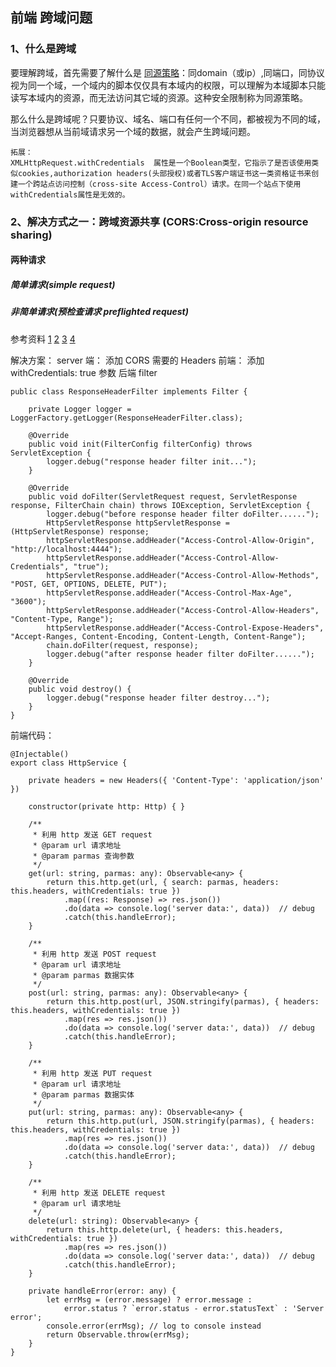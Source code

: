 ## 前端 跨域问题

### 1、什么是跨域

要理解跨域，首先需要了解什么是 [同源策略](https://www.zhihu.com/question/25427931)：同domain（或ip）,同端口，同协议视为同一个域，一个域内的脚本仅仅具有本域内的权限，可以理解为本域脚本只能读写本域内的资源，而无法访问其它域的资源。这种安全限制称为同源策略。

那么什么是跨域呢？只要协议、域名、端口有任何一个不同，都被视为不同的域，当浏览器想从当前域请求另一个域的数据，就会产生跨域问题。

```
拓展：
XMLHttpRequest.withCredentials  属性是一个Boolean类型，它指示了是否该使用类似cookies,authorization headers(头部授权)或者TLS客户端证书这一类资格证书来创建一个跨站点访问控制（cross-site Access-Control）请求。在同一个站点下使用withCredentials属性是无效的。
```

### 2、解决方式之一：跨域资源共享 (CORS:Cross-origin resource sharing)

#### 两种请求
##### 简单请求(simple request)
##### 非简单请求(预检查请求 preflighted request)


参考资料
[1](http://restlet.com/company/blog/2015/12/15/understanding-and-using-cors/)
[2](http://restlet.com/company/blog/2016/09/27/how-to-fix-cors-problems/)
[3](https://qiutc.me/post/cross-domain-collections.html)
[4](https://www.zybuluo.com/yangfch3/note/288416)

解决方案：       server 端： 添加 CORS 需要的 Headers
               前端： 添加 withCredentials: true 参数
后端 filter 

```
public class ResponseHeaderFilter implements Filter {

    private Logger logger = LoggerFactory.getLogger(ResponseHeaderFilter.class);

    @Override
    public void init(FilterConfig filterConfig) throws ServletException {
        logger.debug("response header filter init...");
    }

    @Override
    public void doFilter(ServletRequest request, ServletResponse response, FilterChain chain) throws IOException, ServletException {
        logger.debug("before response header filter doFilter......");
        HttpServletResponse httpServletResponse = (HttpServletResponse) response;
        httpServletResponse.addHeader("Access-Control-Allow-Origin", "http://localhost:4444");
        httpServletResponse.addHeader("Access-Control-Allow-Credentials", "true");
        httpServletResponse.addHeader("Access-Control-Allow-Methods", "POST, GET, OPTIONS, DELETE, PUT");
        httpServletResponse.addHeader("Access-Control-Max-Age", "3600");
        httpServletResponse.addHeader("Access-Control-Allow-Headers", "Content-Type, Range");
        httpServletResponse.addHeader("Access-Control-Expose-Headers", "Accept-Ranges, Content-Encoding, Content-Length, Content-Range");
        chain.doFilter(request, response);
        logger.debug("after response header filter doFilter......");
    }

    @Override
    public void destroy() {
        logger.debug("response header filter destroy...");
    }
}
```

前端代码：

```
@Injectable()
export class HttpService {

    private headers = new Headers({ 'Content-Type': 'application/json' })

    constructor(private http: Http) { }

    /**
     * 利用 http 发送 GET request
     * @param url 请求地址
     * @param parmas 查询参数
     */
    get(url: string, parmas: any): Observable<any> {
        return this.http.get(url, { search: parmas, headers: this.headers, withCredentials: true })
            .map((res: Response) => res.json())
            .do(data => console.log('server data:', data))  // debug
            .catch(this.handleError);
    }

    /**
     * 利用 http 发送 POST request
     * @param url 请求地址
     * @param parmas 数据实体
     */
    post(url: string, parmas: any): Observable<any> {
        return this.http.post(url, JSON.stringify(parmas), { headers: this.headers, withCredentials: true })
            .map(res => res.json())
            .do(data => console.log('server data:', data))  // debug
            .catch(this.handleError);
    }

    /**
     * 利用 http 发送 PUT request
     * @param url 请求地址
     * @param parmas 数据实体
     */
    put(url: string, parmas: any): Observable<any> {
        return this.http.put(url, JSON.stringify(parmas), { headers: this.headers, withCredentials: true })
            .map(res => res.json())
            .do(data => console.log('server data:', data))  // debug
            .catch(this.handleError);
    }

    /**
     * 利用 http 发送 DELETE request
     * @param url 请求地址
     */
    delete(url: string): Observable<any> {
        return this.http.delete(url, { headers: this.headers, withCredentials: true })
            .map(res => res.json())
            .do(data => console.log('server data:', data))  // debug
            .catch(this.handleError);
    }

    private handleError(error: any) {
        let errMsg = (error.message) ? error.message :
            error.status ? `error.status - error.statusText` : 'Server error';
        console.error(errMsg); // log to console instead
        return Observable.throw(errMsg);
    }
}
```